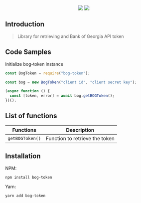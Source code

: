 <p align="center" style="margin: 0px auto; margin-top: 15px; max-width: 600px">
    <a href="https://npmjs.com/package/bog-token"><img src="https://img.shields.io/npm/v/bog-token"></a>
    <a href="#"><img src="https://img.shields.io/npm/dt/bog-token"/></a>
</p>

## Introduction

> Library for retrieving and Bank of Georgia API token

## Code Samples

Initialize bog-token instance

```js
const BogToken = require("bog-token");

const bog = new BogToken("client id", "client secret key");

(async function () {
  const [token, error] = await bog.getBOGToken();
})();
```

## List of functions

| Functions       | Description                    |
| --------------- | ------------------------------ |
| `getBOGToken()` | Function to retrieve the token |

## Installation

NPM:

```
npm install bog-token
```

Yarn:

```
yarn add bog-token
```
